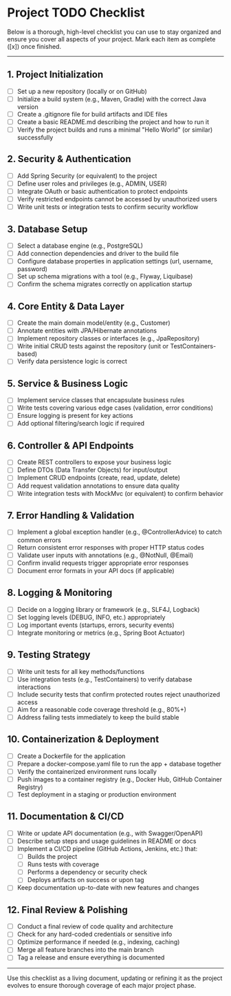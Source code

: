 # Project TODO Checklist

Below is a thorough, high-level checklist you can use to stay organized and ensure you cover all aspects of your project. Mark each item as complete ([x]) once finished.

---

## 1. Project Initialization
- [ ] Set up a new repository (locally or on GitHub)
- [ ] Initialize a build system (e.g., Maven, Gradle) with the correct Java version
- [ ] Create a .gitignore file for build artifacts and IDE files
- [ ] Create a basic README.md describing the project and how to run it
- [ ] Verify the project builds and runs a minimal "Hello World" (or similar) successfully

## 2. Security & Authentication
- [ ] Add Spring Security (or equivalent) to the project
- [ ] Define user roles and privileges (e.g., ADMIN, USER)
- [ ] Integrate OAuth or basic authentication to protect endpoints
- [ ] Verify restricted endpoints cannot be accessed by unauthorized users
- [ ] Write unit tests or integration tests to confirm security workflow

## 3. Database Setup
- [ ] Select a database engine (e.g., PostgreSQL)
- [ ] Add connection dependencies and driver to the build file
- [ ] Configure database properties in application settings (url, username, password)
- [ ] Set up schema migrations with a tool (e.g., Flyway, Liquibase)
- [ ] Confirm the schema migrates correctly on application startup

## 4. Core Entity & Data Layer
- [ ] Create the main domain model/entity (e.g., Customer)
- [ ] Annotate entities with JPA/Hibernate annotations
- [ ] Implement repository classes or interfaces (e.g., JpaRepository)
- [ ] Write initial CRUD tests against the repository (unit or TestContainers-based)
- [ ] Verify data persistence logic is correct

## 5. Service & Business Logic
- [ ] Implement service classes that encapsulate business rules
- [ ] Write tests covering various edge cases (validation, error conditions)
- [ ] Ensure logging is present for key actions
- [ ] Add optional filtering/search logic if required

## 6. Controller & API Endpoints
- [ ] Create REST controllers to expose your business logic
- [ ] Define DTOs (Data Transfer Objects) for input/output
- [ ] Implement CRUD endpoints (create, read, update, delete)
- [ ] Add request validation annotations to ensure data quality
- [ ] Write integration tests with MockMvc (or equivalent) to confirm behavior

## 7. Error Handling & Validation
- [ ] Implement a global exception handler (e.g., @ControllerAdvice) to catch common errors
- [ ] Return consistent error responses with proper HTTP status codes
- [ ] Validate user inputs with annotations (e.g., @NotNull, @Email)
- [ ] Confirm invalid requests trigger appropriate error responses
- [ ] Document error formats in your API docs (if applicable)

## 8. Logging & Monitoring
- [ ] Decide on a logging library or framework (e.g., SLF4J, Logback)
- [ ] Set logging levels (DEBUG, INFO, etc.) appropriately
- [ ] Log important events (startups, errors, security events)
- [ ] Integrate monitoring or metrics (e.g., Spring Boot Actuator)

## 9. Testing Strategy
- [ ] Write unit tests for all key methods/functions
- [ ] Use integration tests (e.g., TestContainers) to verify database interactions
- [ ] Include security tests that confirm protected routes reject unauthorized access
- [ ] Aim for a reasonable code coverage threshold (e.g., 80%+)
- [ ] Address failing tests immediately to keep the build stable

## 10. Containerization & Deployment
- [ ] Create a Dockerfile for the application
- [ ] Prepare a docker-compose.yaml file to run the app + database together
- [ ] Verify the containerized environment runs locally
- [ ] Push images to a container registry (e.g., Docker Hub, GitHub Container Registry)
- [ ] Test deployment in a staging or production environment

## 11. Documentation & CI/CD
- [ ] Write or update API documentation (e.g., with Swagger/OpenAPI)
- [ ] Describe setup steps and usage guidelines in README or docs
- [ ] Implement a CI/CD pipeline (GitHub Actions, Jenkins, etc.) that:
  - [ ] Builds the project
  - [ ] Runs tests with coverage
  - [ ] Performs a dependency or security check
  - [ ] Deploys artifacts on success or upon tag
- [ ] Keep documentation up-to-date with new features and changes

## 12. Final Review & Polishing
- [ ] Conduct a final review of code quality and architecture
- [ ] Check for any hard-coded credentials or sensitive info
- [ ] Optimize performance if needed (e.g., indexing, caching)
- [ ] Merge all feature branches into the main branch
- [ ] Tag a release and ensure everything is documented

---

Use this checklist as a living document, updating or refining it as the project evolves to ensure thorough coverage of each major project phase.